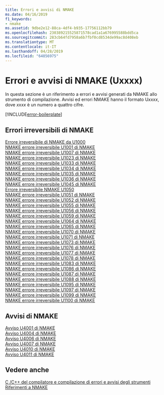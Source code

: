 ```yaml
---
title: Errori e avvisi di NMAKE
ms.date: 04/16/2019
f1_keywords:
- nmake
ms.assetid: 9dbe2e12-88ca-4df4-b935-17756112bb79
ms.openlocfilehash: 230389215525871578cad1a1a676995588bdd5ca
ms.sourcegitcommit: 283cb64fd7958a6b7fbf0cd8534de99ac8d408eb
ms.translationtype: MT
ms.contentlocale: it-IT
ms.lasthandoff: 04/28/2019
ms.locfileid: "64856975"
---
```

# <a name="nmake-errors-and-warnings-uxxxx"></a>Errori e avvisi di NMAKE (Uxxxx)

In questa sezione è un riferimento a errori e avvisi generati da NMAKE allo strumento di compilazione. Avvisi ed errori NMAKE hanno il formato U*xxxx*, dove *xxxx* è un numero a quattro cifre.

[!INCLUDE[error-boilerplate](../../error-messages/includes/error-boilerplate.md)]

## <a name="nmake-fatal-errors"></a>Errori irreversibili di NMAKE

[Errore irreversibile di NMAKE da U1000](nmake-fatal-error-u1000.md) \
[NMAKE errore irreversibile U1001 di NMAKE](nmake-fatal-error-u1001.md) \
[NMAKE errore irreversibile U1007 di NMAKE](nmake-fatal-error-u1007.md) \
[NMAKE errore irreversibile U1023 di NMAKE](nmake-fatal-error-u1023.md) \
[NMAKE errore irreversibile U1033 di NMAKE](nmake-fatal-error-u1033.md) \
[NMAKE errore irreversibile U1034 di NMAKE](nmake-fatal-error-u1034.md) \
[NMAKE errore irreversibile U1035 di NMAKE](nmake-fatal-error-u1035.md) \
[NMAKE errore irreversibile U1036 di NMAKE](nmake-fatal-error-u1036.md) \
[NMAKE errore irreversibile U1045 di NMAKE](nmake-fatal-error-u1045.md) \
[Errore irreversibile NMAKE U1050](nmake-fatal-error-u1050.md) \
[NMAKE errore irreversibile U1051 di NMAKE](nmake-fatal-error-u1051.md) \
[NMAKE errore irreversibile U1052 di NMAKE](nmake-fatal-error-u1052.md) \
[NMAKE errore irreversibile U1055 di NMAKE](nmake-fatal-error-u1055.md) \
[NMAKE errore irreversibile U1056 di NMAKE](nmake-fatal-error-u1056.md) \
[NMAKE errore irreversibile U1059 di NMAKE](nmake-fatal-error-u1059.md) \
[NMAKE errore irreversibile U1064 di NMAKE](nmake-fatal-error-u1064.md) \
[NMAKE errore irreversibile U1065 di NMAKE](nmake-fatal-error-u1065.md) \
[NMAKE errore irreversibile U1070 di NMAKE](nmake-fatal-error-u1070.md) \
[NMAKE errore irreversibile U1071 di NMAKE](nmake-fatal-error-u1071.md) \
[NMAKE errore irreversibile U1073 di NMAKE](nmake-fatal-error-u1073.md) \
[NMAKE errore irreversibile U1076 di NMAKE](nmake-fatal-error-u1076.md) \
[NMAKE errore irreversibile U1077 di NMAKE](nmake-fatal-error-u1077.md) \
[NMAKE errore irreversibile U1078 di NMAKE](nmake-fatal-error-u1078.md) \
[NMAKE errore irreversibile U1083 di NMAKE](nmake-fatal-error-u1083.md) \
[NMAKE errore irreversibile U1086 di NMAKE](nmake-fatal-error-u1086.md) \
[NMAKE errore irreversibile U1087 di NMAKE](nmake-fatal-error-u1087.md) \
[NMAKE errore irreversibile U1088 di NMAKE](nmake-fatal-error-u1088.md) \
[NMAKE errore irreversibile U1095 di NMAKE](nmake-fatal-error-u1095.md) \
[NMAKE errore irreversibile U1097 di NMAKE](nmake-fatal-error-u1097.md) \
[NMAKE errore irreversibile U1099 di NMAKE](nmake-fatal-error-u1099.md) \
[NMAKE errore irreversibile U1100 di NMAKE](nmake-fatal-error-u1100.md)

## <a name="nmake-warnings"></a>Avvisi di NMAKE

[Avviso U4001 di NMAKE](nmake-warning-u4001.md) \
[Avviso U4004 di NMAKE](nmake-warning-u4004.md) \
[Avviso U4006 di NMAKE](nmake-warning-u4006.md) \
[Avviso U4007 di NMAKE](nmake-warning-u4007.md) \
[Avviso U4010 di NMAKE](nmake-warning-u4010.md) \
[Avviso U4011 di NMAKE](nmake-warning-u4011.md)

## <a name="see-also"></a>Vedere anche

[C /C++ del compilatore e compilazione di errori e avvisi degli strumenti](../compiler-errors-1/c-cpp-build-errors.md) \
[Riferimenti a NMAKE](../../build/reference/nmake-reference.md)
